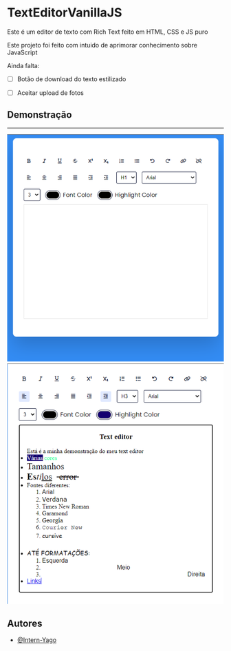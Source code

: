 # TextEditorVanillaJS

Este é um editor de texto com Rich Text feito em HTML, CSS e JS puro

Este projeto foi feito com intuido de aprimorar conhecimento sobre JavaScript

Ainda falta:

- [ ] Botão de download do texto estilizado
- [ ] Aceitar upload de fotos 


## Demonstração
---
![Screenshot](demoClean.png)
![Screenshot](demo.png)

## Autores

- [@Intern-Yago](https://www.github.com/Intern-Yago)


